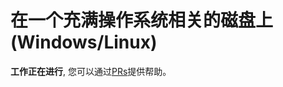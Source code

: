 # 在一个充满操作系统相关的磁盘上(Windows/Linux)

**工作正在进行**, 您可以通过[PRs](https://github.com/dortania/OpenCore-Multiboot/pulls)提供帮助。

